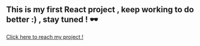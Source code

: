 ## This is my first React project , keep working to do better :) , stay tuned ! 🕶️

[Click here to reach my project ! ](https://popular-tour-guide.netlify.app)
